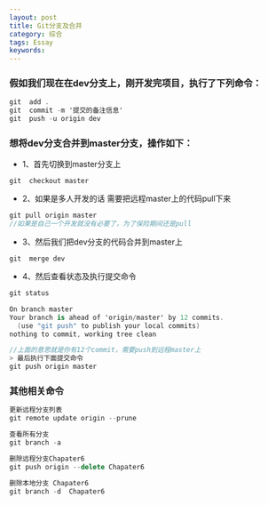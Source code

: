 ```yaml
---
layout: post
title: Git分支及合并
category: 综合
tags: Essay
keywords: 
---
```


### 假如我们现在在dev分支上，刚开发完项目，执行了下列命令：

```csharp
git  add .
git  commit -m '提交的备注信息'
git  push -u origin dev
```



### 想将dev分支合并到master分支，操作如下：

- 1、首先切换到master分支上

```undefined
git  checkout master
```

- 2、如果是多人开发的话 需要把远程master上的代码pull下来

```cpp
git pull origin master
//如果是自己一个开发就没有必要了，为了保险期间还是pull
```

- 3、然后我们把dev分支的代码合并到master上

```undefined
git  merge dev
```

- 4、然后查看状态及执行提交命令

```csharp
git status

On branch master
Your branch is ahead of 'origin/master' by 12 commits.
  (use "git push" to publish your local commits)
nothing to commit, working tree clean

//上面的意思就是你有12个commit，需要push到远程master上 
> 最后执行下面提交命令
git push origin master
```



### 其他相关命令

```cpp
更新远程分支列表
git remote update origin --prune

查看所有分支
git branch -a

删除远程分支Chapater6
git push origin --delete Chapater6

删除本地分支 Chapater6
git branch -d  Chapater6
```

